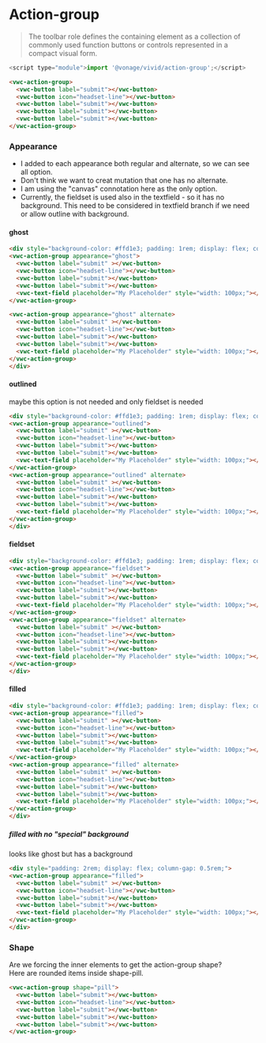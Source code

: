 # Action-group

<blockquote cite="https://developer.mozilla.org/en-US/docs/Web/Accessibility/ARIA/Roles/toolbar_role">
The toolbar role defines the containing element as a collection of commonly used function buttons or controls represented in a compact visual form.
</blockquote>

```js
<script type="module">import '@vonage/vivid/action-group';</script>
```

```html preview
<vwc-action-group>
  <vwc-button label="submit"></vwc-button>
  <vwc-button icon="headset-line"></vwc-button>
  <vwc-button label="submit"></vwc-button>
  <vwc-button label="submit"></vwc-button>
  <vwc-button label="submit"></vwc-button>
</vwc-action-group>
```


### Appearance

- I added to each appearance both regular and alternate, so we can see all option.  
- Don't think we want to creat mutation that one has no alternate.  
- I am using the "canvas" connotation here as the only option.  
- Currently, the fieldset is used also in the textfield - so it has no background. This need to be considered in textfield branch if we need or allow outline with background.



#### ghost
```html preview
<div style="background-color: #ffd1e3; padding: 1rem; display: flex; column-gap: 0.5rem;">
<vwc-action-group appearance="ghost">
  <vwc-button label="submit" ></vwc-button>
  <vwc-button icon="headset-line"></vwc-button>
  <vwc-button label="submit"></vwc-button>
  <vwc-button label="submit"></vwc-button>
  <vwc-text-field placeholder="My Placeholder" style="width: 100px;"></vwc-text-field>
</vwc-action-group>

<vwc-action-group appearance="ghost" alternate>
  <vwc-button label="submit" ></vwc-button>
  <vwc-button icon="headset-line"></vwc-button>
  <vwc-button label="submit"></vwc-button>
  <vwc-button label="submit"></vwc-button>
  <vwc-text-field placeholder="My Placeholder" style="width: 100px;"></vwc-text-field>
</vwc-action-group>
</div>
```

#### outlined
maybe this option is not needed and only fieldset is needed

```html preview
<div style="background-color: #ffd1e3; padding: 1rem; display: flex; column-gap: 0.5rem;">
<vwc-action-group appearance="outlined">
  <vwc-button label="submit" ></vwc-button>
  <vwc-button icon="headset-line"></vwc-button>
  <vwc-button label="submit"></vwc-button>
  <vwc-button label="submit"></vwc-button>
  <vwc-text-field placeholder="My Placeholder" style="width: 100px;"></vwc-text-field>
</vwc-action-group>
<vwc-action-group appearance="outlined" alternate>
  <vwc-button label="submit" ></vwc-button>
  <vwc-button icon="headset-line"></vwc-button>
  <vwc-button label="submit"></vwc-button>
  <vwc-button label="submit"></vwc-button>
  <vwc-text-field placeholder="My Placeholder" style="width: 100px;"></vwc-text-field>
</vwc-action-group>
</div>
```


#### fieldset

```html preview
<div style="background-color: #ffd1e3; padding: 1rem; display: flex; column-gap: 0.5rem;">
<vwc-action-group appearance="fieldset">
  <vwc-button label="submit" ></vwc-button>
  <vwc-button icon="headset-line"></vwc-button>
  <vwc-button label="submit"></vwc-button>
  <vwc-button label="submit"></vwc-button>
  <vwc-text-field placeholder="My Placeholder" style="width: 100px;"></vwc-text-field>
</vwc-action-group>
<vwc-action-group appearance="fieldset" alternate>
  <vwc-button label="submit" ></vwc-button>
  <vwc-button icon="headset-line"></vwc-button>
  <vwc-button label="submit"></vwc-button>
  <vwc-button label="submit"></vwc-button>
  <vwc-text-field placeholder="My Placeholder" style="width: 100px;"></vwc-text-field>
</vwc-action-group>
</div>
```

#### filled

```html preview
<div style="background-color: #ffd1e3; padding: 1rem; display: flex; column-gap: 0.5rem;">
<vwc-action-group appearance="filled">
  <vwc-button label="submit" ></vwc-button>
  <vwc-button icon="headset-line"></vwc-button>
  <vwc-button label="submit"></vwc-button>
  <vwc-button label="submit"></vwc-button>
  <vwc-text-field placeholder="My Placeholder" style="width: 100px;"></vwc-text-field>
</vwc-action-group>
<vwc-action-group appearance="filled" alternate>
  <vwc-button label="submit" ></vwc-button>
  <vwc-button icon="headset-line"></vwc-button>
  <vwc-button label="submit"></vwc-button>
  <vwc-button label="submit"></vwc-button>
  <vwc-text-field placeholder="My Placeholder" style="width: 100px;"></vwc-text-field>
</vwc-action-group>
</div>
```

##### filled with no "special" background
looks like ghost but has a background

```html preview
<div style="padding: 2rem; display: flex; column-gap: 0.5rem;">
<vwc-action-group appearance="filled">
  <vwc-button label="submit" ></vwc-button>
  <vwc-button icon="headset-line"></vwc-button>
  <vwc-button label="submit"></vwc-button>
  <vwc-button label="submit"></vwc-button>
  <vwc-text-field placeholder="My Placeholder" style="width: 100px;"></vwc-text-field>
</vwc-action-group>
</div>
```

### Shape
Are we forcing the inner elements to get the action-group shape?  
Here are rounded items inside shape-pill.


```html preview
<vwc-action-group shape="pill">
  <vwc-button label="submit"></vwc-button>
  <vwc-button icon="headset-line"></vwc-button>
  <vwc-button label="submit"></vwc-button>
  <vwc-button label="submit"></vwc-button>
  <vwc-button label="submit"></vwc-button>
</vwc-action-group>
```
